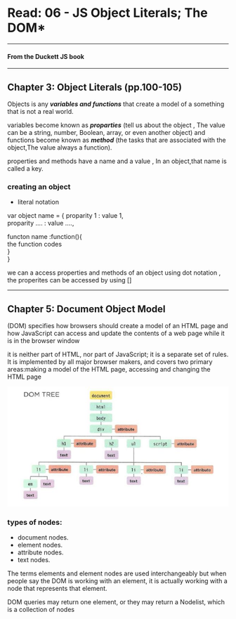 # **Read: 06 - JS Object Literals; The DOM***
- - - 
#### From the Duckett JS book
- - -
## Chapter 3: Object Literals (pp.100-105)

Objects is any ***variables and functions*** that create a model of a something that is not a real world. 
  
variables become known as ***proparties*** (tell us about the object , The value can be a string, number, Boolean, array, or even another object) and functions become known as ***method*** (the tasks that are associated with the object,The value always a function).    

properties and methods have a name and a value , In an object,that name is called a key.   

### creating an object  

* literal notation

var object  name = {
  proparity 1 : value 1,   
  proparity .... : value ....,   
    
  functon name :function(){   
    the function codes    
   }   
}    
    
we can a access properties and methods of an object using dot notation  , the properites can be accessed by using []    
- - - 
## Chapter 5: Document Object Model

(DOM) specifies how browsers should create a model of an HTML page and how JavaScript can access and update the contents of a web page while it is in the browser window

it is neither part of HTML, nor part of JavaScript; it is a separate set of rules.
It is implemented by all major browser makers, and covers two primary areas:making a model of the HTML page, accessing and changing the HTML page 

![DOM tree ](tree.JPG)

### types of nodes:   
* document nodes.
* element nodes.
* attribute nodes.
* text nodes.

The terms elements and element nodes are used interchangeably but when people say the DOM is working with an element, it is actually working with a node that represents that element.      

DOM queries may return one element, or they may return a Nodelist, which is a collection of nodes   

